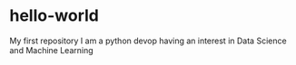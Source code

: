# hello-world
My first repository
I am a python devop having an interest in Data Science and Machine Learning

